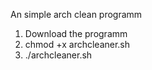 An simple arch clean programm
1. Download the programm
2. chmod +x archcleaner.sh
3. ./archcleaner.sh
